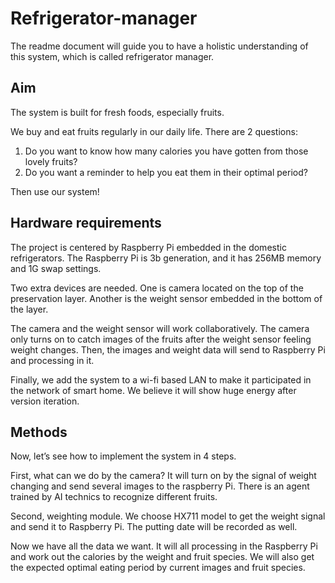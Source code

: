 # Refrigerator-manager

The readme document will guide you to have a holistic understanding of this system, which is called refrigerator manager.

## Aim

The system is built for fresh foods, especially fruits. 

We buy and eat fruits regularly in our daily life. There are 2 questions: 
1. Do you want to know how many calories you have gotten from those lovely fruits? 
2. Do you want a reminder to help you eat them in their optimal period?

Then use our system!

## Hardware requirements

The project is centered by Raspberry Pi embedded in the domestic refrigerators. The Raspberry Pi is 3b generation, and it has 256MB memory and 1G swap settings.

Two extra devices are needed. One is camera located on the top of the preservation layer. Another is the weight sensor embedded in the bottom of the layer.

The camera and the weight sensor will work collaboratively. The camera only turns on to catch images of the fruits after the weight sensor feeling weight changes. Then, the images and weight data will send to Raspberry Pi and processing in it.

Finally, we add the system to a wi-fi based LAN to make it participated in the network of smart home. We believe it will show huge energy after version iteration.

## Methods

Now, let’s see how to implement the system in 4 steps.

First, what can we do by the camera? It will turn on by the signal of weight changing and send several images to the raspberry Pi. There is an agent trained by AI technics to recognize different fruits.

Second, weighting module. We choose HX711 model to get the weight signal and send it to Raspberry Pi. The putting date will be recorded as well.

Now we have all the data we want. It will all processing in the Raspberry Pi and work out the calories by the weight and fruit species. We will also get the expected optimal eating period by current images and fruit species.
